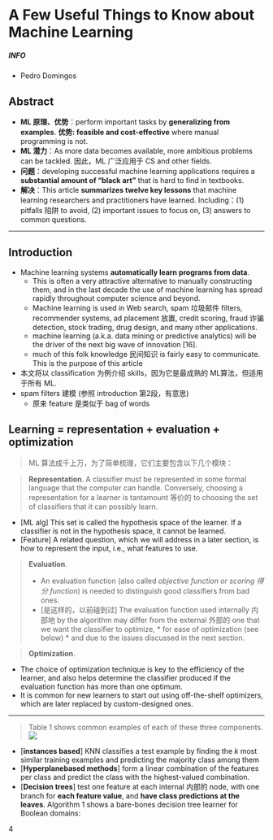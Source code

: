 ﻿# A Few Useful Things to Know about Machine Learning
##### INFO
* Pedro Domingos

## Abstract
* **ML 原理、优势**：perform important tasks by **generalizing from examples**. **优势: feasible and cost-effective** where manual programming is not.
* **ML 潜力**：As more data becomes available, more ambitious problems can be tackled. 因此，ML 广泛应用于 CS  and other fields.
* **问题**：developing successful machine learning applications requires a **substantial amount of “black art”** that is hard to find in textbooks.
* **解决**：This article **summarizes twelve key lessons** that machine learning researchers and practitioners have learned. Including：(1) pitfalls 陷阱 to avoid, (2) important issues to focus on, (3) answers to common questions.

----------

## Introduction
* Machine learning systems **automatically learn programs from data**. 
    * This is often a very attractive alternative to manually constructing them, and in the last decade the use of machine learning has spread rapidly throughout computer science and beyond.
    * Machine learning is used in Web search, spam 垃圾邮件 filters, recommender systems, ad placement 放置, credit scoring, fraud 诈骗 detection, stock trading, drug design, and many other applications. 
    * machine learning (a.k.a. data mining or predictive analytics) will be the driver of the next big wave of innovation [16].
    * much of this folk knowledge 民间知识 is fairly easy to communicate. This is the purpose of this article
* 本文将以 classification 为例介绍 skills，因为它是最成熟的 ML算法，但适用于所有 ML.
* spam filters 建模 (参照 introduction 第2段，有意思)
    * 原来 feature 是类似于 bag of words

## Learning = representation + evaluation + optimization
> ML 算法成千上万，为了简单梳理，它们主要包含以下几个模块：

> **Representation**. A classifier must be represented in some formal language that the computer can handle. Conversely, choosing a representation for a learner is tantamount 等价的 to choosing the set of classifiers that it can possibly learn. 
* [ML alg] This set is called the hypothesis space of the learner. If a classifier is not in the hypothesis space, it cannot be learned. 
* [Feature] A related question, which we will address in a later section, is how to represent the input, i.e., what features to use.
    
> **Evaluation**. 
> * An evaluation function (also called *objective function or scoring 得分 function*) is needed to distinguish good classifiers from bad ones.
> * [是这样的，以前碰到过] The evaluation function used internally 内部地 by the algorithm may differ from the external 外部的 one that we want the classifier to optimize,
    * for ease of optimization (see below) 
    * and due to the issues discussed in the next section.

> **Optimization**.
 * The choice of optimization technique is key to the efficiency of the learner, and also helps determine the classifier produced if the evaluation function has more than one optimum. 
 * It is common for new learners to start out using off-the-shelf optimizers, which are later replaced by custom-designed ones.
    
--------  
> Table 1 shows common examples of each of these three components. 
![](http://api.ning.com/files/MOC7BqAcxPuQS9W2NCsCd*jZz7jTP39e9bqmOSqFihVTYgAlO4ZO0y1pQVvzW*bCauKaHkeFopxC0mdApwZzBVeyGHfEqB0x/Figure1_ML_Components.png)
- [**instances based**] KNN classifies a test example by finding the $k$ most similar training examples and predicting the majority class among them
- [**Hyperplanebased methods**] form a linear combination of the features per
class and predict the class with the highest-valued combination.
- [**Decision trees**] test one feature at each internal 内部的 node, with one branch for **each feature value**, and **have class predictions at the leaves**. Algorithm 1 shows a bare-bones decision tree learner for Boolean domains:


    
 
 


















4













































































































































































































































































































































































































































































































































































































































































































































































































































































































































































































































































































































































































